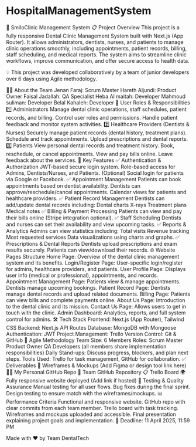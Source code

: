 # HospitalManagementSystem
🦷 SmiloClinic Management System
📋 Project Overview
This project is a fully responsive Dental Clinic Management System built with Next.js (App Router). It allows administrators, dentists, nurses, and patients to manage clinic operations smoothly, including appointments, patient records, billing, staff scheduling, and medical reports. The system aims to streamline clinic workflows, improve communication, and offer secure access to health data.

💡 This project was developed collaboratively by a team of junior developers over 6 days using Agile methodology.

👨‍💻 About the Team
Jenan Faraj: Scrum Master
Hareth Aljundi: Product Owner
Faisal Jadallah: QA Specialist
Heba Al maitah: Developer
Mahmoud suliman: Developer
Belal Kahaleh: Developer
👥 User Roles & Responsibilities
1️⃣ Administrators
Manage dental clinic operations, staff schedules, patient records, and billing.
Control user roles and permissions.
Handle patient feedback and monitor system activities.
2️⃣ Healthcare Providers (Dentists & Nurses)
Securely manage patient records (dental history, treatment plans).
Schedule and track appointments.
Upload prescriptions and dental reports.
3️⃣ Patients
View personal dental records and treatment history.
Book, reschedule, or cancel appointments.
View and pay bills online.
Leave feedback about the services.
🚀 Key Features
✅ Authentication & Authorization
JWT-based secure login system.
Role-based access for Admins, Dentists/Nurses, and Patients.
(Optional) Social login for patients via Google or Facebook.
✅ Appointment Management
Patients can book appointments based on dentist availability.
Dentists can approve/reschedule/cancel appointments.
Calendar views for patients and healthcare providers.
✅ Patient Record Management
Dentists can add/update dental records including:
Dental charts
X-rays
Treatment plans
Medical notes
✅ Billing & Payment Processing
Patients can view and pay their bills online (Stripe integration optional).
✅ Staff Scheduling
Dentists and nurses can set their availability and view upcoming tasks.
✅ Reports & Analytics
Admins can view statistics including:
Total visits
Revenue tracking
Most requested services
Data visualizations using charts and graphs.
✅ Prescriptions & Dental Reports
Dentists upload prescriptions and exam results securely.
Patients can view/download their records.
🌐 Website Pages Structure
Home Page: Overview of the dental clinic management system and its benefits.
Login/Register Page: User-specific login/register for admins, healthcare providers, and patients.
User Profile Page: Displays user info (medical or professional), appointments, and records.
Appointment Management Page:
Patients view & manage appointments.
Dentists manage upcoming bookings.
Patient Record Page: Dentists manage dental records and upload related documents.
Billing Page: Patients can view bills and complete payments online.
About Us Page: Introduction to the dental clinic and its mission.
Contact Us Page: Allows users to get in touch with the clinic.
Admin Dashboard: Analytics, reports, and full system control for admins.
🛠️ Tech Stack
Frontend: Next.js (App Router), Tailwind CSS
Backend: Next.js API Routes
Database: MongoDB with Mongoose
Authentication: JWT
Project Management: Trello
Version Control: Git & GitHub
📆 Agile Methodology
Team Size: 6 Members
Roles:
Scrum Master
Product Owner
QA
Developers (all members share implementation responsibilities)
Daily Stand-ups: Discuss progress, blockers, and plan next steps.
Tools Used: Trello for task management, GitHub for collaboration.
✅ Deliverables
🎨 Wireframes & Mockups (Add Figma or design tool link here)
🧑‍💻 My Personal GitHub Repo
👥 Team GitHub Repository
📋 Trello Board
🌍 Fully responsive website deployed (Add link if hosted)
🧪 Testing & Quality Assurance
Manual testing for all user flows.
Bug fixes during the final sprint.
Design testing to ensure match with the wireframes/mockups.
📊 Performance Criteria
Functional and responsive website.
GitHub repo with clear commits from each team member.
Trello board with task tracking.
Wireframes and mockups uploaded and accessible.
Final presentation explaining project goals and implementation.
🎯 Deadline: 11 April 2025, 11:59 PM

Made with ❤️ by Team DentalTech